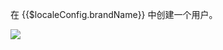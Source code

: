<IntegrationDetailCard :title="`在 ${$localeConfig.brandName} 配置用户`">

在 {{$localeConfig.brandName}} 中创建一个用户。

<img src="~@imagesZhCn/integration/huawei-cloud/2-11.png" />

</IntegrationDetailCard>
